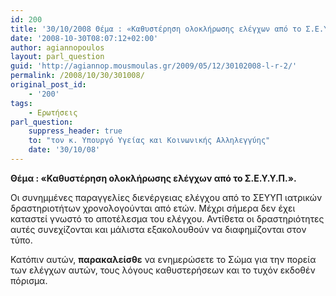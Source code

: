 ```yaml
---
id: 200
title: '30/10/2008 Θέμα : «Καθυστέρηση ολοκλήρωσης ελέγχων από το Σ.Ε.Υ.Υ.Π.».'
date: '2008-10-30T08:07:12+02:00'
author: agiannopoulos
layout: parl_question
guid: 'http://agiannop.mousmoulas.gr/2009/05/12/30102008-l-r-2/'
permalink: /2008/10/30/301008/
original_post_id:
    - '200'
tags:
    - Ερωτήσεις
parl_question:
    suppress_header: true
    to: "τον κ. Υπουργό Υγείας και Κοινωνικής Αλληλεγγύης"
    date: '30/10/08'
---
```


**Θέμα : «Καθυστέρηση ολοκλήρωσης ελέγχων από το Σ.Ε.Υ.Υ.Π.».**

Οι συνημμένες παραγγελίες διενέργειας ελέγχου από το ΣΕΥΥΠ ιατρικών δραστηριοτήτων χρονολογούνται από ετών. Μέχρι σήμερα δεν έχει καταστεί γνωστό το αποτέλεσμα του ελέγχου. Αντίθετα οι δραστηριότητες αυτές συνεχίζονται και μάλιστα εξακολουθούν να διαφημίζονται στον τύπο.

Κατόπιν αυτών, **παρακαλείσθε** να ενημερώσετε το Σώμα για την πορεία των ελέγχων αυτών, τους λόγους καθυστερήσεων και το τυχόν εκδοθέν πόρισμα.